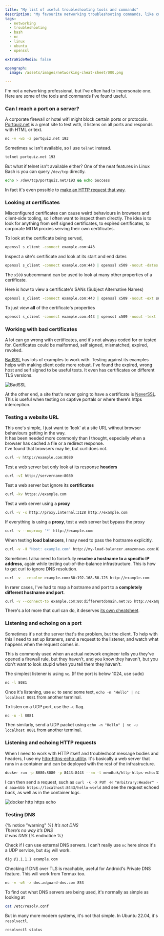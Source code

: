 ```yaml
---
title: "My list of useful troubleshooting tools and commands"
description: "My favourite networking troubleshooting commands, like curl, nc, dig, openssl, etc."
tags:
  - networking
  - troubleshooting
  - bash
  - nc
  - linux
  - ubuntu
  - openssl

extraWideMedia: false

opengraph:
  image: /assets/images/networking-cheat-sheet/000.png

---
```


I'm not a networking professional, but I've often had to impersonate one. Here are some of the tools and commands I've found useful.  

### Can I reach a port on a server?

A corporate firewall or hotel wifi might block certain ports or protocols. [Portquiz.net](http://portquiz.net/) is a great site to test with, it listens on all ports and responds with HTML or text.  

```bash 
nc -v -w5 -z portquiz.net 193
```

Sometimes `nc` isn't available, so I use `telnet` instead. 

```bash
telnet portquiz.net 193
```

But what if telnet isn't available either? One of the neat features in Linux Bash is you can query `/dev/tcp` directly. 

```bash
echo > /dev/tcp/portquiz.net/193 && echo Success
```

In fact it's even possible to [make an HTTP request that way](https://unix.stackexchange.com/a/83927).

### Looking at certificates

Misconfigured certificates can cause weird behaviours in browsers and client-side tooling, so I often want to inspect them directly. The idea is to look for anything from self signed certificates, to expired certificates, to corporate MITM proxies serving their own certificates.  

To look at the certificate being served, 

```bash
openssl s_client -connect example.com:443
```

Inspect a site's certificate and look at its start and end dates

```bash
openssl s_client -connect example.com:443 | openssl x509 -noout -dates
```

The `x509` subcommand can be used to look at many other properties of a certificate.  

Here is how to view a certificate's SANs (Subject Alternative Names)

```bash
openssl s_client -connect example.com:443 | openssl x509 -noout -ext subjectAltName
```

To just view **all** of the certificate's properties

```bash
openssl s_client -connect example.com:443 | openssl x509 -noout -text
```

### Working with bad certificates

A lot can go wrong with certificates, and it's not always coded for or tested for. Certificates could be malformed, self signed, mismatched, expired, revoked.

[BadSSL](https://badssl.com/) has lots of examples to work with. Testing against its examples helps with making client code more robust. I've found the expired, wrong host and self signed to be useful tests. It even has certificates on different TLS versions.  

![BadSSL](/assets/images/networking-cheat-sheet/001.png)

At the other end, a site that's never going to have a certificate is [NeverSSL](https://neverssl.com). This is useful when testing on captive portals or where there's https interception. 

### Testing a website URL

This one's simple, I just want to 'look' at a site URL without browser behaviours getting in the way.  
It has been needed more commonly than I thought, especially when a browser has cached a file or a redirect response.   
I've found that browsers may lie, but curl does not.  

```bash
curl -v http://example.com:8080
```

Test a web server but only look at its response **headers**

```bash
curl -vI http://servername:8080
```

Test a web server but ignore its **certificates**

```bash
curl -kv https://example.com
```

Test a web server using a **proxy**

```bash
curl -v -x http://proxy.internal:3128 http://example.com
```

If everything is using a **proxy**, test a web server but bypass the proxy

```bash
curl -v --noproxy '*' http://example.com
```

When testing **load balancers**, I may need to pass the hostname explicitly. 

```bash
curl -v -H "Host: example.com" http://my-load-balancer.amazonaws.com:8293
```

Sometimes I also need to forcefully **resolve a hostname to a specific IP address**, again while testing out-of-the-balance infrastructure. This is how to get curl to ignore DNS resolution.  

```bash
curl -v --resolve example.com:80:192.168.50.123 http://example.com
```

In rarer cases, I've had to map a hostname and port to a **completely different hostname and port**. 

```bash
curl -v --connect-to example.com:80:differentdomain.net:85 http://example.com 
```


There's a lot more that curl can do, it deserves [its own cheatsheet](https://quickref.me/curl.html).


### Listening and echoing on a port

Sometimes it's not the server that's the problem, but the client. To help with this I need to set up listeners, send a request to the listener, and watch what happens when the request comes in.  

This is commonly used when an actual network engineer tells you they've opened a firewall rule, but they haven't, and you know they haven't, but you don't want to look stupid when you tell them they haven't.  

The simplest listener is using `nc`. (If the port is below 1024, use sudo)

```bash
nc -l 8081
```

Once it's listening, use `nc` to send some text, `echo -n "Hello" | nc localhost 8081` from another terminal.   

To listen on a UDP port, use the `-u` flag.  

```bash
nc -u -l 8081
```

Then similarly, send a UDP packet using `echo -n "Hello" | nc -u localhost 8081` from another terminal.

### Listening and echoing HTTP requests

When I need to work with HTTP itself and troubleshoot message bodies and headers, I use my [http-https-echo utility](https://github.com/mendhak/docker-http-https-echo). It's basically a web server that runs in a container and can be deployed with the rest of the infrastructure.  

```bash
docker run -p 8080:8080 -p 8443:8443 --rm -t mendhak/http-https-echo:33
```

I can then send a request, such as `curl -k -X PUT -H "Arbitrary:Header" -d aaa=bbb https://localhost:8443/hello-world` and see the request echoed back, as well as in the container logs.  

![docker http https echo](/assets/images/docker-http-https-echo/003.png)


### Testing DNS

{% notice "warning" %}
*It’s not DNS  
There’s no way it’s DNS  
It was DNS*
{% endnotice %}


Check if I can use external DNS servers. I can't really use `nc` here since it's a UDP service, but `dig` will work.  

```bash
dig @1.1.1.1 example.com
```

Checking if DNS over TLS is reachable, useful for Android's Private DNS feature. This will work from Termux too. 

```bash
nc -v -w5 -z dns.adguard-dns.com 853
```

To find out what DNS servers are being used, it's normally as simple as looking at 

```bash
cat /etc/resolv.conf
```

But in many more modern systems, it's not that simple. In Ubuntu 22.04, it's `resolvectl`. 

```bash
resolvectl status
```

